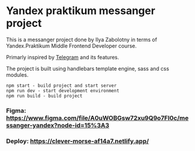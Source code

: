 # Yandex praktikum messanger project

This is a messanger project done by Ilya Zabolotny in terms of Yandex.Praktikum Middle Frontend Developer course.

Primarly inspired by [Telegram](https://web.telegram.org/) and its features.

The project is built using handlebars template engine, sass and css modules.

```
npm start - build project and start server
npm run dev - start development environment
npm run build - build project
```

### Figma: https://www.figma.com/file/A0uWOBGsw72xu9Q9o7FI0c/messanger-yandex?node-id=15%3A3

### Deploy: https://clever-morse-af14a7.netlify.app/